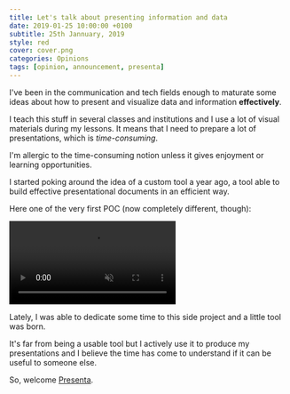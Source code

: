 ```yaml
---
title: Let's talk about presenting information and data
date: 2019-01-25 10:00:00 +0100
subtitle: 25th Jannuary, 2019
style: red
cover: cover.png
categories: Opinions
tags: [opinion, announcement, presenta]
---
```


I've been in the communication and tech fields enough to maturate some ideas about how to present and visualize data and information **effectively**.

I teach this stuff in several classes and institutions and I use a lot of visual materials during my lessons. It means that I need to prepare a lot of presentations, which is *time-consuming*.

I'm allergic to the time-consuming notion unless it gives enjoyment or learning opportunities.

I started poking around the idea of a custom tool a year ago, a tool able to build effective presentational documents in an efficient way.

Here one of the very first POC (now completely different, though):

<video autoplay loop muted controls src="/assets/blog/lets-talk-about-presenting-information-and-data/poc.m4v"></video>

Lately, I was able to dedicate some time to this side project and a little tool was born.

It's far from being a usable tool but I actively use it to produce my presentations and I believe the time has come to understand if it can be useful to someone else.

So, welcome [Presenta](https://www.presenta.cc).

